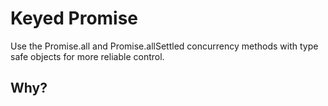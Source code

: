 # Keyed Promise
Use the Promise.all and Promise.allSettled concurrency methods with type safe objects for more reliable control.

## Why?
